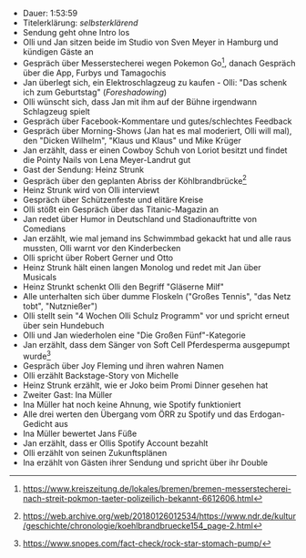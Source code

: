 - Dauer: 1:53:59
- Titelerklärung: *selbsterklärend*
- Sendung geht ohne Intro los
- Olli und Jan sitzen beide im Studio von Sven Meyer in Hamburg und kündigen Gäste an
- Gespräch über Messerstecherei wegen Pokemon Go[^1], danach Gespräch über die App, Furbys und Tamagochis
- Jan überlegt sich, ein Elektroschlagzeug zu kaufen - Olli: "Das schenk ich zum Geburtstag" (*Foreshadowing*)
- Olli wünscht sich, dass Jan mit ihm auf der Bühne irgendwann Schlagzeug spielt
- Gespräch über Facebook-Kommentare und gutes/schlechtes Feedback
- Gespräch über Morning-Shows (Jan hat es mal moderiert, Olli will mal), den "Dicken Wilhelm", "Klaus und Klaus" und Mike Krüger
- Jan erzählt, dass er einen Cowboy Schuh von Loriot besitzt und findet die Pointy Nails von Lena Meyer-Landrut gut
- Gast der Sendung: Heinz Strunk
- Gespräch über den geplanten Abriss der Köhlbrandbrücke[^2]
- Heinz Strunk wird von Olli interviewt
- Gespräch über Schützenfeste und elitäre Kreise
- Olli stößt ein Gespräch über das Titanic-Magazin an
- Jan redet über Humor in Deutschland und Stadionauftritte von Comedians
- Jan erzählt, wie mal jemand ins Schwimmbad gekackt hat und alle raus mussten, Olli warnt vor den Kinderbecken
- Olli spricht über Robert Gerner und Otto
- Heinz Strunk hält einen langen Monolog und redet mit Jan über Musicals
- Heinz Strunkt schenkt Olli den Begriff "Gläserne Milf"
- Alle unterhalten sich über dumme Floskeln ("Großes Tennis", "das Netz tobt", "Nutznießer")
- Olli stellt sein "4 Wochen Olli Schulz Programm" vor und spricht erneut über sein Hundebuch
- Olli und Jan wiederholen eine "Die Großen Fünf"-Kategorie
- Jan erzählt, dass dem Sänger von Soft Cell Pferdesperma ausgepumpt wurde[^3]
- Gespräch über Joy Fleming und ihren wahren Namen
- Olli erzählt Backstage-Story von Michelle
- Heinz Strunk erzählt, wie er Joko beim Promi Dinner gesehen hat
- Zweiter Gast: Ina Müller
- Ina Müller hat noch keine Ahnung, wie Spotify funktioniert
- Alle drei werten den Übergang vom ÖRR zu Spotify und das Erdogan-Gedicht aus
- Ina Müller bewertet Jans Füße
- Jan erzählt, dass er Ollis Spotify Account bezahlt
- Olli erzählt von seinen Zukunftsplänen
- Ina erzählt von Gästen ihrer Sendung und spricht über ihr Double

[^1]: https://www.kreiszeitung.de/lokales/bremen/bremen-messerstecherei-nach-streit-pokmon-taeter-polizeilich-bekannt-6612606.html
[^2]: https://web.archive.org/web/20180126012534/https://www.ndr.de/kultur/geschichte/chronologie/koehlbrandbruecke154_page-2.html
[^3]: https://www.snopes.com/fact-check/rock-star-stomach-pump/
